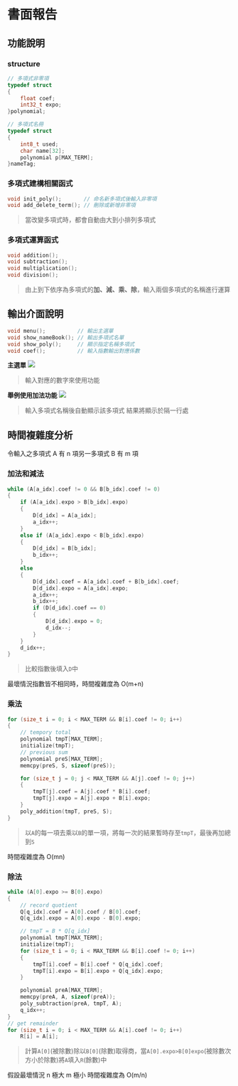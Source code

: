 # 書面報告

## 功能說明

### structure

```c
// 多項式非零項
typedef struct 
{
	float coef;
	int32_t expo;
}polynomial;

// 多項式名冊 
typedef struct 
{
	int8_t used;
	char name[32];
	polynomial p[MAX_TERM];
}nameTag;
```

### 多項式建構相關函式

```c        
void init_poly();       // 命名新多項式後輸入非零項
void add_delete_term(); // 刪除或新增非零項
```
> 當改變多項式時，都會自動由大到小排列多項式

### 多項式運算函式

```c
void addition();
void subtraction();
void multiplication();
void division();
```
> 由上到下依序為多項式的**加、減、乘、除**，輸入兩個多項式的名稱進行運算

## 輸出介面說明

```c
void menu();          // 輸出主選單
void show_nameBook(); // 輸出多項式名單
void show_poly();     // 顯示指定名稱多項式
void coef();          // 輸入指數輸出對應係數
```
**主選單**
![](https://i.imgur.com/h3bxTTg.png)
> 輸入對應的數字來使用功能

**舉例使用加法功能**
![](https://i.imgur.com/obwYE7x.png)
> 輸入多項式名稱後自動顯示該多項式
> 結果將顯示於隔一行處

## 時間複雜度分析

令輸入之多項式 A 有 n 項另一多項式 B 有 m 項

### 加法和減法

```c
while (A[a_idx].coef != 0 && B[b_idx].coef != 0)
{
    if (A[a_idx].expo > B[b_idx].expo)
    {
        D[d_idx] = A[a_idx];
        a_idx++;
    }
    else if (A[a_idx].expo < B[b_idx].expo)
    {
        D[d_idx] = B[b_idx];
        b_idx++;
    }
    else
    {
        D[d_idx].coef = A[a_idx].coef + B[b_idx].coef;
        D[d_idx].expo = A[a_idx].expo;
        a_idx++;
        b_idx++;
        if (D[d_idx].coef == 0)
        {
            D[d_idx].expo = 0;
            d_idx--;
        }    
    }
    d_idx++;
}
```
>比較指數後填入```D```中

最壞情況指數皆不相同時，時間複雜度為 O(m+n)

### 乘法

```c
for (size_t i = 0; i < MAX_TERM && B[i].coef != 0; i++)
{
    // tempory total
    polynomial tmpT[MAX_TERM];
    initialize(tmpT);
    // previous sum
    polynomial preS[MAX_TERM];
    memcpy(preS, S, sizeof(preS));

    for (size_t j = 0; j < MAX_TERM && A[j].coef != 0; j++)
    {
        tmpT[j].coef = A[j].coef * B[i].coef;
        tmpT[j].expo = A[j].expo + B[i].expo;
    }
    poly_addition(tmpT, preS, S);
}
```
> 以```A```的每一項去乘以```B```的單一項，將每一次的結果暫時存至```tmpT```，最後再加總到```S```

時間複雜度為 O(mn)

### 除法

```c
while (A[0].expo >= B[0].expo)
{
    // record quotient
    Q[q_idx].coef = A[0].coef / B[0].coef;
    Q[q_idx].expo = A[0].expo - B[0].expo;

    // tmpT = B * Q[q_idx]
    polynomial tmpT[MAX_TERM];
    initialize(tmpT);
    for (size_t i = 0; i < MAX_TERM && B[i].coef != 0; i++)
    {
        tmpT[i].coef = B[i].coef * Q[q_idx].coef;
        tmpT[i].expo = B[i].expo + Q[q_idx].expo;
    }

    polynomial preA[MAX_TERM];
    memcpy(preA, A, sizeof(preA));
    poly_subtraction(preA, tmpT, A);
    q_idx++;
}
// get remainder
for (size_t i = 0; i < MAX_TERM && A[i].coef != 0; i++)
    R[i] = A[i];
```
>計算```A[0]```(被除數)除以```B[0]```(除數)取得商，當```A[0].expo>B[0]expo```(被除數次方小於除數)將```A```填入```R```(餘數)中

假設最壞情況 n 極大 m 極小 時間複雜度為 O(m/n)